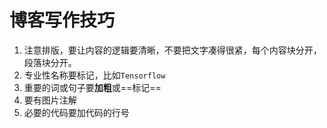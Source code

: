 # 博客写作技巧

1. 注意排版，要让内容的逻辑要清晰，不要把文字凑得很紧，每个内容块分开，段落块分开。
2. 专业性名称要标记，比如`Tensorflow `
3. 重要的词或句子要**加粗**或==标记==
4. 要有图片注解
5. 必要的代码要加代码的行号



